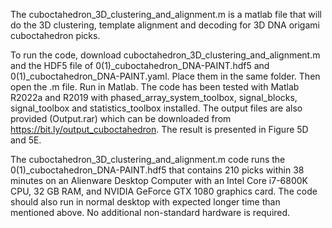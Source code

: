 The cuboctahedron_3D_clustering_and_alignment.m is a matlab file that will do the 3D clustering, template alignment and decoding for 3D DNA origami cuboctahedron picks. 

To run the code, download cuboctahedron_3D_clustering_and_alignment.m and the HDF5 file of 0(1)_cuboctahedron_DNA-PAINT.hdf5 and 0(1)_cuboctahedron_DNA-PAINT.yaml.
Place them in the same folder. Then open the .m file.
Run in Matlab. The code has been tested with Matlab R2022a and R2019 with phased_array_system_toolbox, signal_blocks, signal_toolbox and statistics_toolbox installed.
The output files are also provided (Output.rar) which can be downloaded from https://bit.ly/output_cuboctahedron. The result is presented in Figure 5D and 5E.

The  cuboctahedron_3D_clustering_and_alignment.m code runs the 0(1)_cuboctahedron_DNA-PAINT.hdf5 that contains 210 picks within 38 minutes on an Alienware Desktop Computer with an Intel Core i7-6800K CPU, 32 GB RAM, and NVIDIA GeForce GTX 1080 graphics card. The code should also run in normal desktop with expected longer time than mentioned above. No additional non-standard hardware is required.
